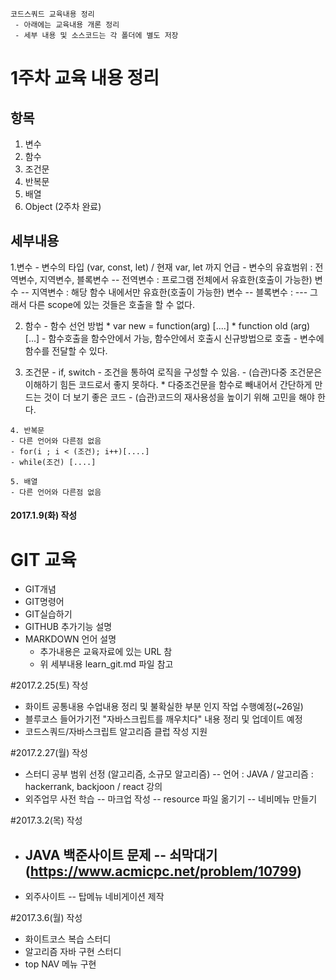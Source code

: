 
```
코드스쿼드 교육내용 정리
 - 아래에는 교육내용 개론 정리  
 - 세부 내용 및 소스코드는 각 폴더에 별도 저장  
```

# 1주차 교육 내용 정리
## 항목
   1. 변수
   2. 함수
   3. 조건문
   4. 반복문
   5. 배열
   6. Object (2주차 완료)


## 세부내용
   1.변수
    - 변수의 타입 (var, const, let) / 현재 var, let 까지 언급
    - 변수의 유효범위 : 전역변수, 지역변수, 블록변수
     -- 전역변수 : 프로그램 전체에서 유효한(호출이 가능한) 변수 
     -- 지역변수 : 해당 함수 내에서만 유효한(호출이 가능한) 변수
     -- 블록변수 : 
       --- 그래서 다른 scope에 있는 것들은 호출을 할 수 없다.

   2. 함수
    - 함수 선언 방법
     * var new = function(arg) [....]
     * function old  (arg) [...]
    - 함수호출을 함수안에서 가능, 함수안에서 호출시 신규방법으로 호출
    - 변수에 함수를 전달할 수 있다.

   3. 조건문
    - if, switch 
    - 조건을 통하여 로직을 구성할 수 있음.
    - (습관)다중 조건문은 이해하기 힘든 코드로서 좋지 못하다.
     * 다중조건문을 함수로 빼내어서 간단하게 만드는 것이 더 보기 좋은 코드
    - (습관)코드의 재사용성을 높이기 위해 고민을 해야 한다.

    4. 반복문
    - 다른 언어와 다른점 없음
    - for(i ; i < (조건); i++)[....]
    - while(조건) [....]

    5. 배열
    - 다른 언어와 다른점 없음

#### 2017.1.9(화) 작성
# GIT 교육
 - GIT개념 
 - GIT명령어 
 - GIT실습하기  
 - GITHUB 추가기능 설명  
 - MARKDOWN 언어 설명
   * 추가내용은 교육자료에 있는 URL 참
   * 위 세부내용 learn_git.md 파일 참고


#2017.2.25(토) 작성
 - 화이트 공통내용 수업내용 정리 및 불확실한 부분 인지 작업 수행예정(~26일)
 - 블루코스 들어가기전 "자바스크립트를 깨우치다" 내용 정리 및 업데이트 예정
 - 코드스쿼드/자바스크립트 알고리즘 클럽 작성 지원

#2017.2.27(월) 작성
 - 스터디 공부 범위 선정 (알고리즘, 소규모 알고리즘)
   -- 언어 : JAVA / 알고리즘 : hackerrank, backjoon / react 강의
 - 외주업무 사전 학습 
   -- 마크업 작성 
   -- resource 파일 옮기기
   -- 네비메뉴 만들기
    
#2017.3.2(목) 작성
 - JAVA 백준사이트 문제 
   -- 쇠막대기(https://www.acmicpc.net/problem/10799)
   --  
 - 외주사이트 
   -- 탑메뉴 네비게이션 제작  

#2017.3.6(월) 작성 
  - 화이트코스 복습 스터디
  - 알고리즘 자바 구현 스터디 
  - top NAV 메뉴 구현